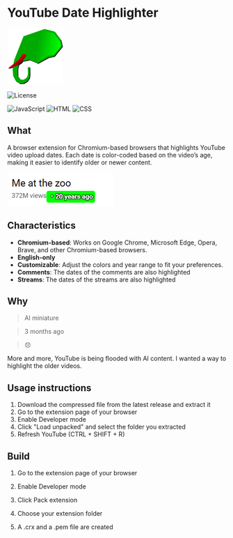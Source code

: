 # YouTube Date Highlighter

![icon128.png](.github/icon128.png)

![License](https://img.shields.io/badge/License-GPLv3-blue.svg)

![JavaScript](https://img.shields.io/badge/JavaScript-grey?logo=javascript)
![HTML](https://img.shields.io/badge/HTML-black.svg)
![CSS](https://img.shields.io/badge/CSS-pink.svg)

## What

A browser extension for Chromium-based browsers that highlights YouTube video upload dates.
Each date is color-coded based on the video’s age, making it easier to identify older or newer content.

![good.png](.github/good.png)

## Characteristics

- **Chromium-based**: Works on Google Chrome, Microsoft Edge, Opera, Brave, and other Chromium-based browsers.
- **English-only**
- **Customizable**: Adjust the colors and year range to fit your preferences.
- **Comments**: The dates of the comments are also highlighted
- **Streams**: The dates of the streams are also highlighted

## Why

> AI miniature

> 3 months ago

> 😞

More and more, YouTube is being flooded with AI content.
I wanted a way to highlight the older videos.

## Usage instructions

1. Download the compressed file from the latest release and extract it
2. Go to the extension page of your browser
3. Enable Developer mode
4. Click "Load unpacked" and select the folder you extracted
5. Refresh YouTube (CTRL + SHIFT + R)

## Build

1. Go to the extension page of your browser

2. Enable Developer mode

3. Click Pack extension

4. Choose your extension folder

5. A .crx and a .pem file are created

